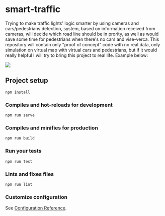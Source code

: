 # smart-traffic

Trying to make traffic lights' logic smarter by using cameras and cars/pedestrians detection, system, based on information received from cameras, will decide which road line should be in prority, as well as would save some time for pedestrians when there's no cars and vise-verca. This repository will contain only "proof of concept" code with no real data, only simulation on virtual map with virtual cars and pedestrians, but if it would really helpful I will try to bring this project to real life. Example below:

![](example.gif)

## Project setup
```
npm install
```

### Compiles and hot-reloads for development
```
npm run serve
```

### Compiles and minifies for production
```
npm run build
```

### Run your tests
```
npm run test
```

### Lints and fixes files
```
npm run lint
```

### Customize configuration
See [Configuration Reference](https://cli.vuejs.org/config/).
